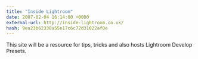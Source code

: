 ```yaml
---
title: "Inside Lightroom"
date: 2007-02-04 16:14:00 +0000
external-url: http://inside-lightroom.co.uk/
hash: 9ea23b62338a55e17c6c72d31022af0e
---
```


This site will be a resource for tips, tricks and also hosts Lightroom Develop Presets.

